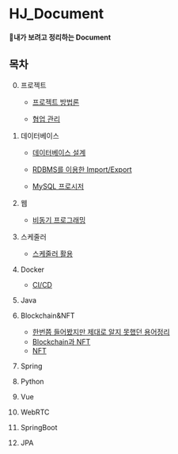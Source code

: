# HJ_Document
#### 🔖내가 보려고 정리하는 Document



## 목차

0. 프로젝트
    - [프로젝트 방법론](https://github.com/lhynjn9/ETC_Tip/blob/628d3e1d801f20d2d5ba12bd56e80eb4ec82bc92/00_%ED%94%84%EB%A1%9C%EC%A0%9D%ED%8A%B8/%ED%94%84%EB%A1%9C%EC%A0%9D%ED%8A%B8_%EB%B0%A9%EB%B2%95%EB%A1%A0.md)

    - [협업 관리](https://github.com/lhynjn9/ETC_Tip/blob/628d3e1d801f20d2d5ba12bd56e80eb4ec82bc92/00_%ED%94%84%EB%A1%9C%EC%A0%9D%ED%8A%B8/%ED%98%91%EC%97%85_%EA%B4%80%EB%A6%AC.md)
1. 데이터베이스

   - [데이터베이스 설계](https://github.com/lhynjn9/ETC_Tip/blob/628d3e1d801f20d2d5ba12bd56e80eb4ec82bc92/01_DB/%EB%8D%B0%EC%9D%B4%ED%84%B0%EB%B2%A0%EC%9D%B4%EC%8A%A4_%EC%84%A4%EA%B3%84.md)

   - [RDBMS를 이용한 Import/Export](https://github.com/lhynjn9/ETC_Tip/blob/628d3e1d801f20d2d5ba12bd56e80eb4ec82bc92/01_DB/RDBMS%EB%A5%BC_%EC%9D%B4%EC%9A%A9%ED%95%9C_ImportExport%20.md)
   - [MySQL 프로시저](https://github.com/lhynjn9/HJ_Document/blob/master/01_%EB%8D%B0%EC%9D%B4%ED%84%B0%EB%B2%A0%EC%9D%B4%EC%8A%A4/MySQL%20%ED%94%84%EB%A1%9C%EC%8B%9C%EC%A0%80.pdf)
2. 웹

   - [비동기 프로그래밍](https://github.com/lhynjn9/HJ_Document/blob/master/02_%EC%9B%B9/%EB%B9%84%EB%8F%99%EA%B8%B0_%ED%94%84%EB%A1%9C%EA%B7%B8%EB%9E%98%EB%B0%8D.md)
3. 스케줄러

   - [스케줄러 활용](https://github.com/lhynjn9/HJ_Document/blob/master/03_%EC%8A%A4%EC%BC%80%EC%A4%84%EB%9F%AC/%EC%8A%A4%EC%BC%80%EC%A4%84%EB%9F%AC_%ED%99%9C%EC%9A%A9.md)
4. Docker

   - [CI/CD](https://github.com/lhynjn9/HJ_Document/blob/master/03_%EC%8A%A4%EC%BC%80%EC%A4%84%EB%9F%AC/%EC%8A%A4%EC%BC%80%EC%A4%84%EB%9F%AC_%ED%99%9C%EC%9A%A9.md)
5. Java
6. Blockchain&NFT
    - [한번쯤 들어봤지만 제대로 알지 못했던 용어정리]()
    - [Blockchain과 NFT]()
    - [NFT]()
7. Spring
8. Python
9. Vue
10. WebRTC
11. SpringBoot
12. JPA
